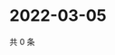 # 2022-03-05

共 0 条

<!-- BEGIN WEIBO -->
<!-- 最后更新时间 Sat Mar 05 2022 06:11:41 GMT+0800 (China Standard Time) -->

<!-- END WEIBO -->
